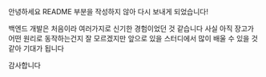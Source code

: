 안녕하세요 README 부분을 작성하지 않아 다시 보내게 되었습니다!

백엔드 개발은 처음이라 여러가지로 신기한 경험이었던 것 같습니다
사실 아직 장고가 어떤 원리로 동작하는건지 잘 모르겠지만 앞으로 있을 스터디에서 많이 배울 수 있을 것 같아 기대가 됩니다

 감사합니다
 